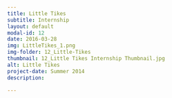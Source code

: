 ```yaml
---
title: Little Tikes
subtitle: Internship
layout: default
modal-id: 12
date: 2016-03-28
img: LittleTikes_1.png
img-folder: 12_Little-Tikes
thumbnail: 12_Little Tikes Internship Thumbnail.jpg
alt: Little Tikes
project-date: Summer 2014
description: 

---
```

